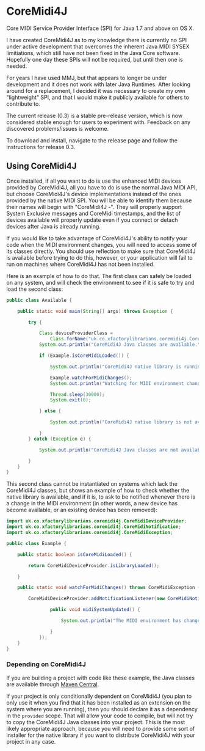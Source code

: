 # CoreMidi4J
Core MIDI Service Provider Interface (SPI) for Java 1.7 and above on OS X.

I have created CoreMidi4J as to my knowledge there is currently no SPI under active development that overcomes the inherent Java MIDI SYSEX limitiations, which still have not been fixed in the Java Core software. Hopefully one day these SPIs will not be required, but until then one is needed.

For years I have used MMJ, but that appears to longer be under development and it does not work with later Java Runtimes. After looking around for a replacement, I decided it was necessary to create my own "lightweight" SPI, and that I would make it publicly available for others to contribute to.

The current release (0.3) is a stable pre-release version, which is now considered stable enough for users to experiment with. Feedback on any discovered problems/issues is welcome.

To download and install, navigate to the release page and follow the instructions for release 0.3.

## Using CoreMidi4J

Once installed, if all you want to do is use the enhanced MIDI devices
provided by CoreMidi4J, all you have to do is use the normal Java MIDI
API, but choose CoreMidi4J's device implementations instead of the
ones provided by the native MIDI SPI. You will be able to identify
them because their names will begin with "CoreMidi4J -". They will
properly support System Exclusive messages and CoreMidi timestamps,
and the list of devices available will properly update even if you
connect or detach devices after Java is already running.

If you would like to take advantage of CoreMidi4J's ability to notify
your code when the MIDI environment changes, you will need to access
some of its classes directly. You should use reflection to make sure
that CoreMidi4J is available before trying to do this, however, or
your application will fail to run on machines where CoreMidi4J has not
been installed.

Here is an example of how to do that. The first class can safely be
loaded on any system, and will check the environment to see if it is
safe to try and load the second class:

```java
public class Available {

    public static void main(String[] args) throws Exception {

        try {

            Class deviceProviderClass =
                Class.forName("uk.co.xfactorylibrarians.coremidi4j.CoreMidiDeviceProvider");
            System.out.println("CoreMidi4J Java classes are available.");

            if (Example.isCoreMidiLoaded()) {

                System.out.println("CoreMidi4J native library is running.");

                Example.watchForMidiChanges();
                System.out.println("Watching for MIDI environment changes for thirty seconds.");

                Thread.sleep(30000);
                System.exit(0);

            } else {

                System.out.println("CoreMidi4J native library is not available.");

            }
        } catch (Exception e) {

            System.out.println("CoreMidi4J Java classes are not available.");

        }
    }
}
```

This second class cannot be instantiated on systems which lack the
CoreMidi4J classes, but shows an example of how to check whether the
native library is available, and if it is, to ask to be notified
whenever there is a change in the MIDI environment (in other words, a
new device has become available, or an existing device has been
removed):

```java
import uk.co.xfactorylibrarians.coremidi4j.CoreMidiDeviceProvider;
import uk.co.xfactorylibrarians.coremidi4j.CoreMidiNotification;
import uk.co.xfactorylibrarians.coremidi4j.CoreMidiException;

public class Example {

    public static boolean isCoreMidiLoaded() {

        return CoreMidiDeviceProvider.isLibraryLoaded();

    }

    public static void watchForMidiChanges() throws CoreMidiException {

        CoreMidiDeviceProvider.addNotificationListener(new CoreMidiNotification() {

                public void midiSystemUpdated() {

                    System.out.println("The MIDI environment has changed.");

                }
            });
    }
}
```

### Depending on CoreMidi4J

If you are building a project with code like these example, the Java
classes are available through
[Maven Central](http://search.maven.org/#search%7Cga%7C1%7Ca%3A%22coremidi4j%22).

If your project is only conditionally dependent on CoreMidi4J (you
plan to only use it when you find that it has been installed as an
extension on the system where you are running), then you should
declare it as a dependency in the `provided` scope. That will allow
your code to compile, but will not try to copy the CoreMidi4J Java
classes into your project. This is the most likely appropriate
approach, because you will need to provide some sort of installer for
the native library if you want to distribute CoreMidi4J with your
project in any case.
